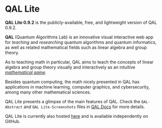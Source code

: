 # QAL Lite

**QAL Lite 0.9.2** is the publicly-available, free, and lightweight version of QAL 0.9.2.

**QAL** (Quantum Algorithms Lab) is an innovative visual interactive web app for *teaching* and *researching* quantum algorithms and quantum informatics, as well as related mathematical fields such as linear algebra and group theory.

As to teaching math in particular, QAL aims to teach the concepts of linear algebra and group theory visually and interactively as an intuitive [*mathematical game*](./doc/).

Besides quantum computing, the math nicely presented in QAL has applications in machine learning, computer graphics, and cybersecurity, among many other mathematical sciences.

QAL Lite presents a glimpse of the main features of QAL. Check the `QAL-Abstract` and `QAL Lite-Screenshots` files in [QAL Docs](./doc/) for more details.

QAL Lite is currently also hosted [here](http://eng.staff.alexu.edu.eg/staff/moez/QAL/Lite) and is available independently on GitHub.
